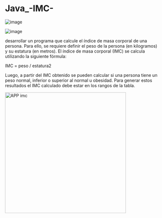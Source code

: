 # Java_-IMC-
![image](https://github.com/stiv-32/Java_-IMC-/assets/144242742/0d096888-ee04-462f-bbc7-7ce432793250)


![image](https://github.com/stiv-32/Java_-IMC-/assets/144242742/fea8ed08-8c3e-414c-981c-4b1a440d8ae6)

desarrollar un programa que calcule el índice de masa corporal de una persona. Para ello, se requiere definir el peso de la persona (en kilogramos) y su estatura (en metros). El índice de masa corporal (IMC) se calcula utilizando la siguiente fórmula:

IMC = peso / estatura2

Luego, a partir del IMC obtenido se pueden calcular si una persona tiene un peso normal, inferior o superior al normal u obesidad. Para generar estos resultados el IMC calculado debe estar en los rangos de la tabla.


<img width="397" alt="APP imc" src="https://github.com/stiv-32/Java_-IMC-/assets/144242742/56045289-d3ba-4b0a-aa02-7c9ce32a6210">


